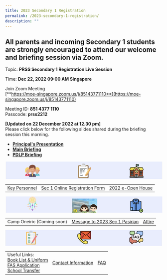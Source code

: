 ```yaml
---
title: 2023 Secondary 1 Registration
permalink: /2023-secondary-1-registration/
description: ""
---
```

All parents and incoming Secondary 1 students are strongly encouraged to attend our welcome and briefing session via Zoom.
--------------------------------------------------------------------------------------------------------------------------

Topic: **PRSS Secondary 1 Registration Live Session**

Time: **Dec 22, 2022 09:00 AM Singapore**

Join Zoom Meeting  
[**https://moe-singapore.zoom.us/j/85143771110**](https://moe-singapore.zoom.us/j/85143771110)

  

Meeting ID: **851 4377 1110**<br>Passcode: **prss2212**
  
**\[Updated on 22 December 2022 at 12.30 pm\]**  
Please click below for the following slides shared during the briefing session this morning.  

*   [**Principal's Presentation**]()
*   **[Main Briefing](/files/PRSS%20Sec%201%20Reg%20Slides.pdf)** 
*   **[PDLP Briefing](/files/2023%20Sec%201%20PDLP%20Parent%20Engagement%20Deck%20Sec%201%20Registration%20For%20Sharing.pdf)**

![](/images/sec1.png)

| |||
| -------- | -------- | -------- |
| [Key Personnel](/files/PRSS%202023%20Key%20Personnel.pdf)     | [Sec 1 Online Registration Form](https://form.gov.sg/638ffb2fcc49df00110ee967)     | [2022 e-Open House](/e-open-house/e-Open-House/)     |

![](/images/sec1b.png)

| |||
| -------- | -------- | -------- |
| Camp Oneiric  (Coming soon)    | [Message to 2023 Sec 1 Pasirian](/files/PRSS%202023%20A%20message%20to%20our%20Sec%201%20Pasirians.pdf)   | [Attire](/files/Attire.pdf)  |

![](/images/sec1c.png)

| |||
| -------- | -------- | -------- |
| Useful Links:<br>[Book List & Uniform](/useful-links/Information-for-Parents/Booklist/)<br>[FAS Application](/useful-links/Information-for-Parents/Financial-Assistance/)<br>[School Transfer](https://form.gov.sg/639003089f0e9d0012be00e4)  | [Contact Information](/contact-us)   | [FAQ](https://docs.google.com/document/d/1bIODL1sh33MIKrsqc5Svt13-215L8ND4_U20gfHlmwA/edit)  |
